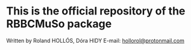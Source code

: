 
# This is the official repository of the RBBCMuSo package

Written by Roland HOLLÓS, Dóra HIDY
E-mail: <hollorol@protonmail.com>
